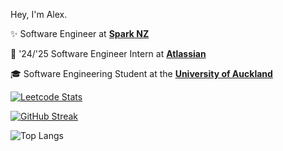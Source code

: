 Hey, I'm Alex.

✨ Software Engineer at [**Spark NZ**](https://spark.co.nz/) 

🩵 '24/'25 Software Engineer Intern at [**Atlassian**](https://www.atlassian.com/) 

🎓 Software Engineering Student at the [**University of Auckland**](https://www.auckland.ac.nz/en.html)

[![Leetcode Stats](https://leetcard.jacoblin.cool/alux444?ext=activity)](https://leetcode.com/alux444)

[![GitHub Streak](https://streak-stats.demolab.com?user=alux444&theme=tokyonight-duo)](https://git.io/streak-stats)

![Top Langs](https://github-readme-stats.vercel.app/api/top-langs/?username=alux444&layout=compact&theme=tokyonight&langs_count=7)

<!---
alux444/alux444 is a ✨ special ✨ repository because its `README.md` (this file) appears on your GitHub profile.
You can click the Preview link to take a look at your changes.
--->
